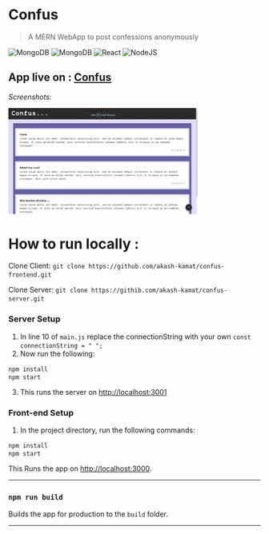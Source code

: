 # Confus


> A MERN WebApp to post confessions anonymously

 

![MongoDB](https://img.shields.io/badge/MongoDB-%234ea94b.svg?style=for-the-badge&logo=mongodb&logoColor=white)
![MongoDB](https://img.shields.io/badge/MongoDB-%234ea94b.svg?style=for-the-badge&logo=mongodb&logoColor=white)
![React](https://img.shields.io/badge/react-%2320232a.svg?style=for-the-badge&logo=react&logoColor=%2361DAFB)
![NodeJS](https://img.shields.io/badge/node.js-6DA55F?style=for-the-badge&logo=node.js&logoColor=white)

## App live on : [Confus](https://akash-kamat.github.io/confus/)

*Screenshots:*

<img src="https://github.com/akash-kamat/confus-frontend/blob/main/Screenshot%20from%202022-06-18%2018-51-30.png?raw=true" width=75%>



# How to run locally :

Clone Client: `git clone https://github.com/akash-kamat/confus-frontend.git`

Clone Server: `git clone https://githib.com/akash-kamat/confus-server.git`


### Server Setup

1. In line 10 of `main.js` replace the connectionString with your own ``` const connectionString = " "; ```
2. Now run the following:

```
npm install
npm start
```
3. This runs the server on [http://localhost:3001](http://localhost:3001)


### Front-end Setup

1. In the project directory, run the following commands:

```
npm install
npm start
```

This Runs the app on [http://localhost:3000](http://localhost:3000).


-------------------------------------------------------------------------


### `npm run build`

Builds the app for production to the `build` folder.

-----------------------------------------------------------------------------

